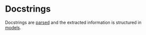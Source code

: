 # Docstrings

Docstrings are [parsed](parsers/) and the extracted information is structured in [models](models/).
